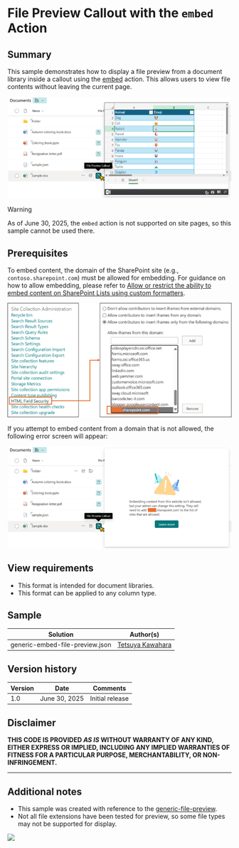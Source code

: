 # File Preview Callout with the `embed` Action

## Summary

This sample demonstrates how to display a file preview from a document library inside a callout using the [embed](https://learn.microsoft.com/sharepoint/dev/declarative-customization/formatting-syntax-reference#customrowaction) action. This allows users to view file contents without leaving the current page.

![screenshot of the sample](./assets/screenshot.png)

> [!WARNING]
> As of June 30, 2025, the `embed` action is not supported on site pages, so this sample cannot be used there.

## Prerequisites

To embed content, the domain of the SharePoint site (e.g., `contoso.sharepoint.com`) must be allowed for embedding. For guidance on how to allow embedding, please refer to [Allow or restrict the ability to embed content on SharePoint Lists using custom formatters](https://go.microsoft.com/fwlink/p/?linkid=2258033).

![screenshot of HTML field security settings](./assets/html-field-security.png)

If you attempt to embed content from a domain that is not allowed, the following error screen will appear:

![screenshot of the error screen when target site is not allowed to embed](./assets/not-allowed-screen.png)

## View requirements

- This format is intended for document libraries.
- This format can be applied to any column type.

## Sample

Solution                            |Author(s)
------------------------------------|---------------------------
generic-embed-file-preview.json     |[Tetsuya Kawahara](https://github.com/tecchan1107)

## Version history

Version |Date         |Comments
--------|-------------|--------
1.0     |June 30, 2025|Initial release

## Disclaimer
**THIS CODE IS PROVIDED *AS IS* WITHOUT WARRANTY OF ANY KIND, EITHER EXPRESS OR IMPLIED, INCLUDING ANY IMPLIED WARRANTIES OF FITNESS FOR A PARTICULAR PURPOSE, MERCHANTABILITY, OR NON-INFRINGEMENT.**

---

## Additional notes

- This sample was created with reference to the [generic-file-preview](../generic-file-preview/).
- Not all file extensions have been tested for preview, so some file types may not be supported for display.

<img src="https://pnptelemetry.azurewebsites.net/list-formatting/column-samples/generic-embed-file-preview" />